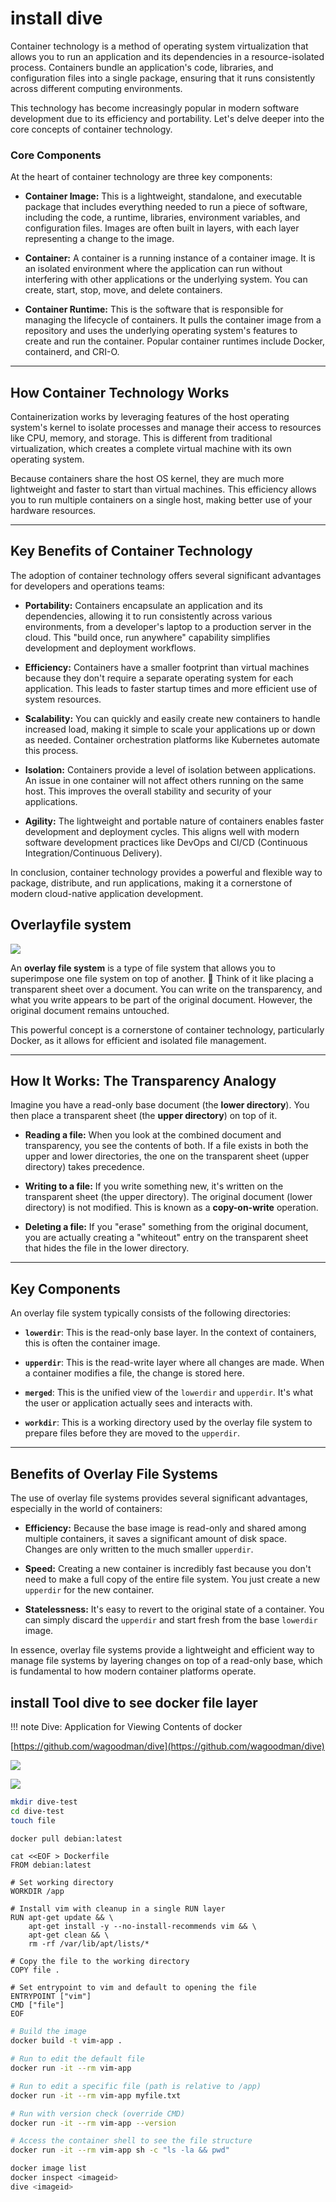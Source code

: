 # install dive

Container technology is a method of operating system virtualization that allows you to run an application and its dependencies in a resource-isolated process. Containers bundle an application's code, libraries, and configuration files into a single package, ensuring that it runs consistently across different computing environments.

This technology has become increasingly popular in modern software development due to its efficiency and portability. Let's delve deeper into the core concepts of container technology.

### Core Components

At the heart of container technology are three key components:

* **Container Image:** This is a lightweight, standalone, and executable package that includes everything needed to run a piece of software, including the code, a runtime, libraries, environment variables, and configuration files. Images are often built in layers, with each layer representing a change to the image.

* **Container:** A container is a running instance of a container image. It is an isolated environment where the application can run without interfering with other applications or the underlying system. You can create, start, stop, move, and delete containers.

* **Container Runtime:** This is the software that is responsible for managing the lifecycle of containers. It pulls the container image from a repository and uses the underlying operating system's features to create and run the container. Popular container runtimes include Docker, containerd, and CRI-O.

---
## How Container Technology Works

Containerization works by leveraging features of the host operating system's kernel to isolate processes and manage their access to resources like CPU, memory, and storage. This is different from traditional virtualization, which creates a complete virtual machine with its own operating system.

Because containers share the host OS kernel, they are much more lightweight and faster to start than virtual machines. This efficiency allows you to run multiple containers on a single host, making better use of your hardware resources.

---
## Key Benefits of Container Technology

The adoption of container technology offers several significant advantages for developers and operations teams:

* **Portability:** Containers encapsulate an application and its dependencies, allowing it to run consistently across various environments, from a developer's laptop to a production server in the cloud. This "build once, run anywhere" capability simplifies development and deployment workflows.

* **Efficiency:** Containers have a smaller footprint than virtual machines because they don't require a separate operating system for each application. This leads to faster startup times and more efficient use of system resources.

* **Scalability:** You can quickly and easily create new containers to handle increased load, making it simple to scale your applications up or down as needed. Container orchestration platforms like Kubernetes automate this process.

* **Isolation:** Containers provide a level of isolation between applications. An issue in one container will not affect others running on the same host. This improves the overall stability and security of your applications.

* **Agility:** The lightweight and portable nature of containers enables faster development and deployment cycles. This aligns well with modern software development practices like DevOps and CI/CD (Continuous Integration/Continuous Delivery).

In conclusion, container technology provides a powerful and flexible way to package, distribute, and run applications, making it a cornerstone of modern cloud-native application development.

## Overlayfile system

![](./images/overlay_constructs.jpg)

An **overlay file system** is a type of file system that allows you to superimpose one file system on top of another. 📁 Think of it like placing a transparent sheet over a document. You can write on the transparency, and what you write appears to be part of the original document. However, the original document remains untouched.

This powerful concept is a cornerstone of container technology, particularly Docker, as it allows for efficient and isolated file management.

---
## How It Works: The Transparency Analogy

Imagine you have a read-only base document (the **lower directory**). You then place a transparent sheet (the **upper directory**) on top of it.

* **Reading a file:** When you look at the combined document and transparency, you see the contents of both. If a file exists in both the upper and lower directories, the one on the transparent sheet (upper directory) takes precedence.

* **Writing to a file:** If you write something new, it's written on the transparent sheet (the upper directory). The original document (lower directory) is not modified. This is known as a **copy-on-write** operation.

* **Deleting a file:** If you "erase" something from the original document, you are actually creating a "whiteout" entry on the transparent sheet that hides the file in the lower directory.

---
## Key Components

An overlay file system typically consists of the following directories:

* **`lowerdir`**: This is the read-only base layer. In the context of containers, this is often the container image.

* **`upperdir`**: This is the read-write layer where all changes are made. When a container modifies a file, the change is stored here.

* **`merged`**: This is the unified view of the `lowerdir` and `upperdir`. It's what the user or application actually sees and interacts with.

* **`workdir`**: This is a working directory used by the overlay file system to prepare files before they are moved to the `upperdir`.



---
## Benefits of Overlay File Systems

The use of overlay file systems provides several significant advantages, especially in the world of containers:

* **Efficiency:** Because the base image is read-only and shared among multiple containers, it saves a significant amount of disk space. Changes are only written to the much smaller `upperdir`.

* **Speed:** Creating a new container is incredibly fast because you don't need to make a full copy of the entire file system. You just create a new `upperdir` for the new container.

* **Statelessness:** It's easy to revert to the original state of a container. You can simply discard the `upperdir` and start fresh from the base `lowerdir` image.

In essence, overlay file systems provide a lightweight and efficient way to manage file systems by layering changes on top of a read-only base, which is fundamental to how modern container platforms operate.

## install Tool dive to see docker file layer

!!! note
    Dive: Application for Viewing Contents of docker

[https://github.com/wagoodman/dive](https://github.com/wagoodman/dive)

![](./images/dive.png)

![](./images/demo.gif)

```bash title="command"
mkdir dive-test
cd dive-test
touch file
```

```bash title="pull debian image"
docker pull debian:latest
```

```
cat <<EOF > Dockerfile
FROM debian:latest

# Set working directory
WORKDIR /app

# Install vim with cleanup in a single RUN layer
RUN apt-get update && \
    apt-get install -y --no-install-recommends vim && \
    apt-get clean && \
    rm -rf /var/lib/apt/lists/*

# Copy the file to the working directory
COPY file .

# Set entrypoint to vim and default to opening the file
ENTRYPOINT ["vim"]
CMD ["file"]
EOF
```

```bash title="command"
# Build the image
docker build -t vim-app .

# Run to edit the default file
docker run -it --rm vim-app

# Run to edit a specific file (path is relative to /app)
docker run -it --rm vim-app myfile.txt

# Run with version check (override CMD)
docker run -it --rm vim-app --version

# Access the container shell to see the file structure
docker run -it --rm vim-app sh -c "ls -la && pwd"
```

```bash title="command"
docker image list
docker inspect <imageid>
dive <imageid>
```